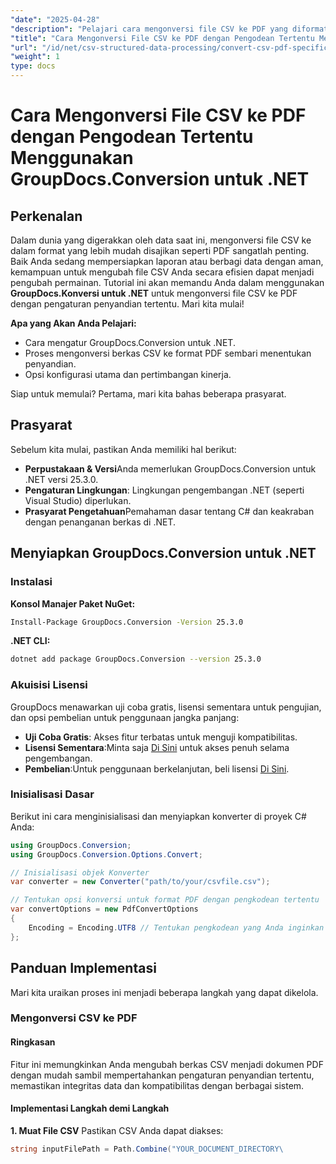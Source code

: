 ```yaml
---
"date": "2025-04-28"
"description": "Pelajari cara mengonversi file CSV ke PDF yang diformat dengan baik menggunakan pengaturan penyandian khusus dengan GroupDocs.Conversion untuk .NET. Ikuti panduan langkah demi langkah ini untuk menyederhanakan tugas pemrosesan data Anda."
"title": "Cara Mengonversi File CSV ke PDF dengan Pengodean Tertentu Menggunakan GroupDocs.Conversion untuk .NET"
"url": "/id/net/csv-structured-data-processing/convert-csv-pdf-specific-encoding-groupdocs-net/"
"weight": 1
type: docs
---
```

# Cara Mengonversi File CSV ke PDF dengan Pengodean Tertentu Menggunakan GroupDocs.Conversion untuk .NET

## Perkenalan
Dalam dunia yang digerakkan oleh data saat ini, mengonversi file CSV ke dalam format yang lebih mudah disajikan seperti PDF sangatlah penting. Baik Anda sedang mempersiapkan laporan atau berbagi data dengan aman, kemampuan untuk mengubah file CSV Anda secara efisien dapat menjadi pengubah permainan. Tutorial ini akan memandu Anda dalam menggunakan **GroupDocs.Konversi untuk .NET** untuk mengonversi file CSV ke PDF dengan pengaturan penyandian tertentu. Mari kita mulai!

**Apa yang Akan Anda Pelajari:**
- Cara mengatur GroupDocs.Conversion untuk .NET.
- Proses mengonversi berkas CSV ke format PDF sembari menentukan penyandian.
- Opsi konfigurasi utama dan pertimbangan kinerja.

Siap untuk memulai? Pertama, mari kita bahas beberapa prasyarat.

## Prasyarat
Sebelum kita mulai, pastikan Anda memiliki hal berikut:
- **Perpustakaan & Versi**Anda memerlukan GroupDocs.Conversion untuk .NET versi 25.3.0.
- **Pengaturan Lingkungan**: Lingkungan pengembangan .NET (seperti Visual Studio) diperlukan.
- **Prasyarat Pengetahuan**Pemahaman dasar tentang C# dan keakraban dengan penanganan berkas di .NET.

## Menyiapkan GroupDocs.Conversion untuk .NET
### Instalasi
**Konsol Manajer Paket NuGet:**

```bash
Install-Package GroupDocs.Conversion -Version 25.3.0
```

**\.NET CLI:**

```bash
dotnet add package GroupDocs.Conversion --version 25.3.0
```
### Akuisisi Lisensi
GroupDocs menawarkan uji coba gratis, lisensi sementara untuk pengujian, dan opsi pembelian untuk penggunaan jangka panjang:
- **Uji Coba Gratis**: Akses fitur terbatas untuk menguji kompatibilitas.
- **Lisensi Sementara**:Minta saja [Di Sini](https://purchase.groupdocs.com/temporary-license/) untuk akses penuh selama pengembangan.
- **Pembelian**:Untuk penggunaan berkelanjutan, beli lisensi [Di Sini](https://purchase.groupdocs.com/buy).

### Inisialisasi Dasar
Berikut ini cara menginisialisasi dan menyiapkan konverter di proyek C# Anda:
```csharp
using GroupDocs.Conversion;
using GroupDocs.Conversion.Options.Convert;

// Inisialisasi objek Konverter
var converter = new Converter("path/to/your/csvfile.csv");

// Tentukan opsi konversi untuk format PDF dengan pengkodean tertentu
var convertOptions = new PdfConvertOptions
{
    Encoding = Encoding.UTF8 // Tentukan pengkodean yang Anda inginkan di sini
};
```

## Panduan Implementasi
Mari kita uraikan proses ini menjadi beberapa langkah yang dapat dikelola.
### Mengonversi CSV ke PDF
#### Ringkasan
Fitur ini memungkinkan Anda mengubah berkas CSV menjadi dokumen PDF dengan mudah sambil mempertahankan pengaturan penyandian tertentu, memastikan integritas data dan kompatibilitas dengan berbagai sistem.
#### Implementasi Langkah demi Langkah
**1. Muat File CSV**
Pastikan CSV Anda dapat diakses:
```csharp
string inputFilePath = Path.Combine("YOUR_DOCUMENT_DIRECTORY\